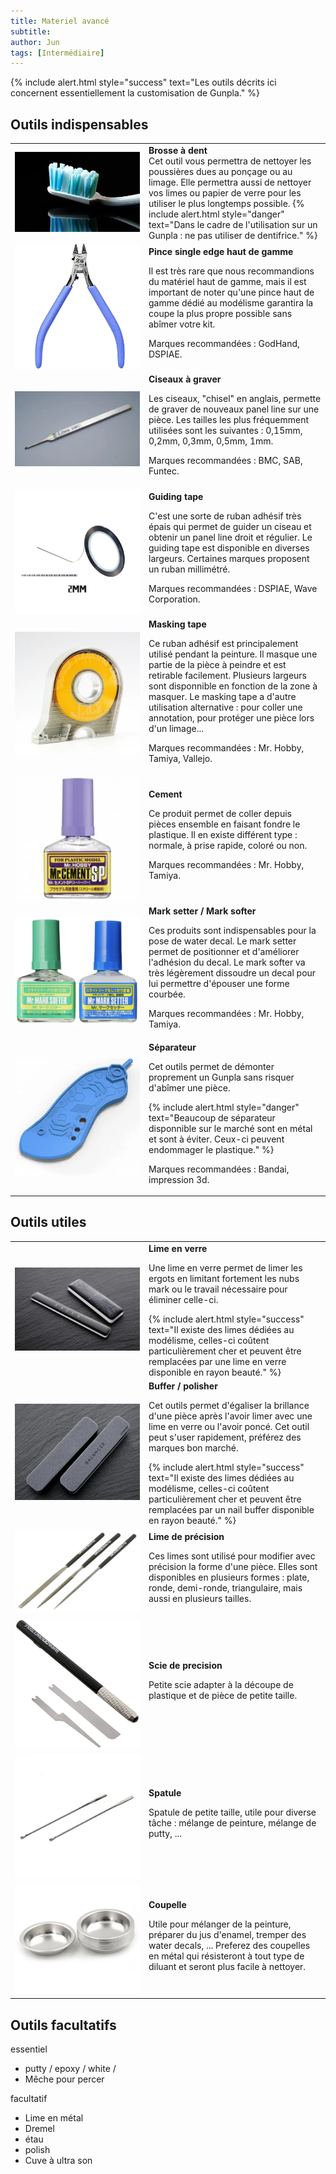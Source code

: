 ```yaml
---
title: Materiel avancé
subtitle:
author: Jun
tags: [Intermédiaire]
---
```


{% include alert.html style="success" text="Les outils décrits ici concernent essentiellement la customisation de Gunpla." %}

## Outils indispensables

<table class="uk-table uk-table-divider">
    <tr>
        <td width="200">
            <a href="/uploads/tools-toothbrush.webp" data-img="necessary">
                <img alt="Brosse à dent" src="/uploads/tools-toothbrush.webp?w=200">
            </a>
        </td>
        <td>
        <strong>Brosse à dent</strong><br/>
        Cet outil vous permettra de nettoyer les poussières dues au ponçage ou au limage. Elle permettra aussi de nettoyer vos limes ou papier de verre pour les utiliser le plus longtemps possible.
        {% include alert.html style="danger" text="Dans le cadre de l'utilisation sur un Gunpla : ne pas utiliser de dentifrice." %}
        </td>
    </tr>
    <tr>
        <td>
            <a href="/uploads/tools-nipper.webp" data-img="necessary">
                <img alt="Pince" src="/uploads/tools-nipper.webp?w=200">
            </a>
        </td>
        <td>
        <strong>Pince single edge haut de gamme</strong><br/>
        <p>Il est très rare que nous recommandions du matériel haut de gamme, mais il est important de noter qu'une pince haut de gamme dédié au modélisme garantira la coupe la plus propre possible sans abîmer votre kit.</p>
        <p>Marques recommandées : GodHand, DSPIAE.</p> 
        </td>   
    </tr>
    <tr>
        <td>
            <a href="/uploads/tools-chisel.webp" data-img="necessary">
                <img alt="Ciseaux à graver" src="/uploads/tools-chisel.webp?w=200">
            </a>
        </td>
        <td>
        <strong>Ciseaux à graver</strong><br/>
        <p>Les ciseaux, "chisel" en anglais, permette de graver de nouveaux panel line sur une pièce. Les tailles les plus fréquemment utilisées sont les suivantes : 0,15mm, 0,2mm, 0,3mm, 0,5mm, 1mm.</p>
        <p>Marques recommandées : BMC, SAB, Funtec.</p> 
        </td>   
    </tr>
    <tr>
        <td>
            <a href="/uploads/tools-guidingtape.webp" data-img="necessary">
                <img alt="Guiding tape" src="/uploads/tools-guidingtape.webp?w=200">
            </a>
        </td>
        <td>
        <strong>Guiding tape</strong><br/>
        <p>C'est une sorte de ruban adhésif très épais qui permet de guider un ciseau et obtenir un panel line droit et régulier. Le guiding tape est disponible en diverses largeurs. Certaines marques proposent un ruban millimétré.</p> 
        <p>Marques recommandées : DSPIAE, Wave Corporation.</p>
        </td>   
    </tr>
    <tr>
        <td>
            <a href="/uploads/tools-maskingtape.webp" data-img="necessary">
                <img alt="Cement" src="/uploads/tools-maskingtape.webp?w=200">
            </a>
        </td>
        <td>
        <strong>Masking tape</strong><br/>
        <p>Ce ruban adhésif est principalement utilisé pendant la peinture. Il masque une partie de la pièce à peindre et est retirable facilement. Plusieurs largeurs sont disponnible en fonction de la zone à masquer. Le masking tape a d'autre utilisation alternative : pour coller une annotation, pour protéger une pièce lors d'un limage...</p>
        <p>Marques recommandées : Mr. Hobby, Tamiya, Vallejo.</p>
        </td>   
    </tr>
    <tr>
        <td>
            <a href="/uploads/tools-cement.webp" data-img="necessary">
                <img alt="Cement" src="/uploads/tools-cement.webp?w=200">
            </a>
        </td>
        <td>
        <strong>Cement</strong><br/>
        <p>Ce produit permet de coller depuis pièces ensemble en faisant fondre le plastique. Il en existe différent type : normale, à prise rapide, coloré ou non.</p>
        <p>Marques recommandées : Mr. Hobby, Tamiya.</p>
        </td>   
    </tr>
    <tr>
        <td>
            <a href="/uploads/tools-marksetter.webp" data-img="necessary">
                <img alt="Cement" src="/uploads/tools-marksetter.webp?w=200">
            </a>
        </td>
        <td>
        <strong>Mark setter / Mark softer</strong><br/>
        <p>Ces produits sont indispensables pour la pose de water decal. Le mark setter permet de positionner et d'améliorer l'adhésion du decal. Le mark softer va très légèrement dissoudre un decal pour lui permettre d'épouser une forme courbée.</p>
        <p>Marques recommandées : Mr. Hobby, Tamiya.</p>
        </td>   
    </tr>
    <tr>
        <td>
            <a href="/uploads/tools-partseparator.webp" data-img="necessary">
                <img alt="Cement" src="/uploads/tools-partseparator.webp?w=200">
            </a>
        </td>
        <td>
        <strong>Séparateur</strong><br/>
        <p>Cet outils permet de démonter proprement un Gunpla sans risquer d'abîmer une pièce.</p>
        {% include alert.html style="danger" text="Beaucoup de séparateur disponnible sur le marché sont en métal et sont à éviter. Ceux-ci peuvent endommager le plastique." %}
        <p>Marques recommandées : Bandai, impression 3d.</p>
        </td>   
    </tr>
</table>

## Outils utiles

<table class="uk-table uk-table-divider">
    <tr>
        <td width="200">
            <a href="/uploads/tools-glassfile.webp" data-img="optional">
                <img alt="Lime en verre" src="/uploads/tools-glassfile.webp?w=200">
            </a>
        </td>
        <td>
        <strong>Lime en verre</strong><br/>
        <p>Une lime en verre permet de limer les ergots en limitant fortement les nubs mark ou le travail nécessaire pour éliminer celle-ci.</p>  
        {% include alert.html style="success" text="Il existe des limes dédiées au modélisme, celles-ci coûtent particulièrement cher et peuvent être remplacées par une lime en verre disponible en rayon beauté." %}
        </td>
    </tr>
    <tr>
        <td width="200">
            <a href="/uploads/tools-buffer.webp" data-img="optional">
                <img alt="Buffer / polisher" src="/uploads/tools-buffer.webp?w=200">
            </a>
        </td>
        <td>
        <strong>Buffer / polisher</strong><br/>
        <p>Cet outils permet d'égaliser la brillance d'une pièce après l'avoir limer avec une lime en verre ou l'avoir poncé. Cet outil peut s'user rapidement, préférez des marques bon marché. </p>  
        {% include alert.html style="success" text="Il existe des limes dédiées au modélisme, celles-ci coûtent particulièrement cher et peuvent être remplacées par un nail buffer disponible en rayon beauté." %}
        </td>
    </tr>
    <tr>
        <td width="200">
            <a href="/uploads/tools-precisionfiles.webp" data-img="optional">
                <img alt="Lime de précision" src="/uploads/tools-precisionfiles.webp?w=200">
            </a>
        </td>
        <td>
        <strong>Lime de précision</strong><br/>
        <p>Ces limes sont utilisé pour modifier avec précision la forme d'une pièce. Elles sont disponibles en plusieurs formes : plate, ronde, demi-ronde, triangulaire, mais aussi en plusieurs tailles.</p>
        </td>
    </tr>
    <tr>
        <td width="200">
            <a href="/uploads/tools-saw.webp" data-img="optional">
                <img alt="Lime en verre" src="/uploads/tools-saw.webp?w=200">
            </a>
        </td>
        <td>
        <strong>Scie de precision</strong><br/>
        <p>Petite scie adapter à la découpe de plastique et de pièce de petite taille.</p>
        </td>
    </tr>
    <tr>
        <td width="200">
            <a href="/uploads/tools-spoon.webp" data-img="optional">
                <img alt="Spatule" src="/uploads/tools-spoon.webp?w=200">
            </a>
        </td>
        <td>
        <strong>Spatule</strong><br/>
        <p>Spatule de petite taille, utile pour diverse tâche : mélange de peinture, mélange de putty, ... </p>
        </td>
    </tr>
    <tr>
        <td width="200">
            <a href="/uploads/tools-tray.webp" data-img="optional">
                <img alt="Coupelle" src="/uploads/tools-tray.webp?w=200">
            </a>
        </td>
        <td>
        <strong>Coupelle</strong><br/>
        <p>Utile pour mélanger de la peinture, préparer du jus d'enamel, tremper des water decals, ... Preferez des coupelles en métal qui résisteront à tout type de diluant et seront plus facile à nettoyer.</p>
        </td>
    </tr>
</table>

## Outils facultatifs

essentiel

- putty / epoxy / white /
- Mêche pour percer

facultatif


- Lime en métal
- Dremel
- étau
- polish
- Cuve à ultra son

<script src="/assets/js/luminous.min.js"></script>
<script>
new LuminousGallery(document.querySelectorAll('a[data-img="necessary"]'));
new LuminousGallery(document.querySelectorAll('a[data-img="optional"]'));
</script>